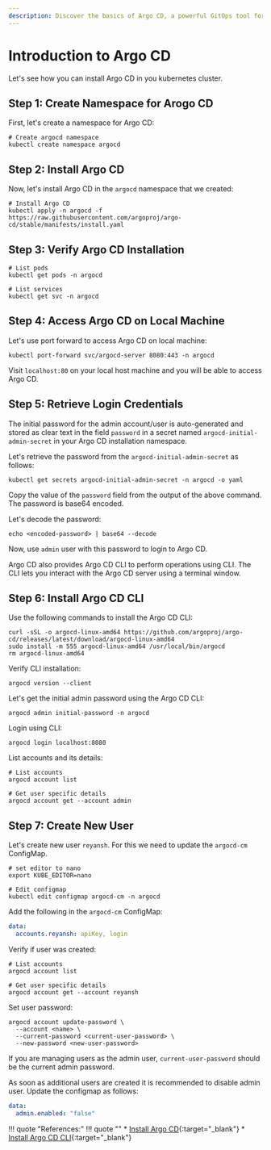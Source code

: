 ```yaml
---
description: Discover the basics of Argo CD, a powerful GitOps tool for managing Kubernetes applications. Learn how to create projects, applications, and configure authentication.
---
```


# Introduction to Argo CD

Let's see how you can install Argo CD in you kubernetes cluster.


## Step 1: Create Namespace for Arogo CD

First, let's create a namespace for Argo CD:

```
# Create argocd namespace
kubectl create namespace argocd
```


## Step 2: Install Argo CD

Now, let's install Argo CD in the `argocd` namespace that we created:

```
# Install Argo CD
kubectl apply -n argocd -f https://raw.githubusercontent.com/argoproj/argo-cd/stable/manifests/install.yaml
```


## Step 3: Verify Argo CD Installation

```
# List pods
kubectl get pods -n argocd

# List services
kubectl get svc -n argocd
```


## Step 4: Access Argo CD on Local Machine

Let's use port forward to access Argo CD on local machine:

```
kubectl port-forward svc/argocd-server 8080:443 -n argocd
```

Visit `localhost:80` on your local host machine and you will be able to access Argo CD.



## Step 5: Retrieve Login Credentials

The initial password for the admin account/user is auto-generated and stored as clear text in the field `password` in a secret named `argocd-initial-admin-secret` in your Argo CD installation namespace.

Let's retrieve the password from the `argocd-initial-admin-secret` as follows:

```
kubectl get secrets argocd-initial-admin-secret -n argocd -o yaml
```

Copy the value of the `password` field from the output of the above command. The password is base64 encoded.

Let's decode the password:

```
echo <encoded-password> | base64 --decode
```

Now, use `admin` user with this password to login to Argo CD.



Argo CD also provides Argo CD CLI to perform operations using CLI. The CLI lets you interact with the Argo CD server using a terminal window.


## Step 6: Install Argo CD CLI

Use the following commands to install the Argo CD CLI:

```
curl -sSL -o argocd-linux-amd64 https://github.com/argoproj/argo-cd/releases/latest/download/argocd-linux-amd64
sudo install -m 555 argocd-linux-amd64 /usr/local/bin/argocd
rm argocd-linux-amd64
```

Verify CLI installation:

```
argocd version --client
```

Let's get the initial admin password using the Argo CD CLI:

```
argocd admin initial-password -n argocd
```

Login using CLI:

```
argocd login localhost:8080
```

List accounts and its details:

```
# List accounts
argocd account list

# Get user specific details
argocd account get --account admin
```


## Step 7: Create New User

Let's create new user `reyansh`. For this we need to update the `argocd-cm` ConfigMap.

```
# set editor to nano
export KUBE_EDITOR=nano

# Edit configmap
kubectl edit configmap argocd-cm -n argocd
```

Add the following in the `argocd-cm` ConfigMap:

```yaml
data:
  accounts.reyansh: apiKey, login
```

Verify if user was created:

```
# List accounts
argocd account list

# Get user specific details
argocd account get --account reyansh
```

Set user password:

```
argocd account update-password \
  --account <name> \
  --current-password <current-user-password> \
  --new-password <new-user-password>
```

If you are managing users as the admin user, `current-user-password` should be the current admin password.


As soon as additional users are created it is recommended to disable admin user. Update the configmap as follows:

```yaml
data:
  admin.enabled: "false"
```



!!! quote "References:"
    !!! quote ""
        * [Install Argo CD]{:target="_blank"}
        * [Install Argo CD CLI]{:target="_blank"}


<!-- Hyperlinks -->
[Install Argo CD]: https://argo-cd.readthedocs.io/en/stable/#getting-started
[Install Argo CD CLI]: https://argo-cd.readthedocs.io/en/stable/cli_installation/